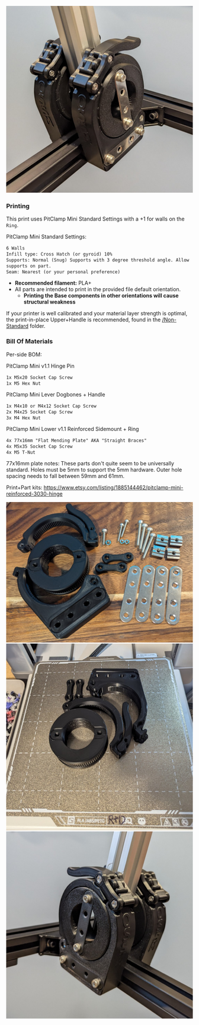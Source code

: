 ![](Images/Assembled%20Stainless.jpg)

### Printing
This print uses PitClamp Mini Standard Settings with a +1 for walls on the `Ring`.

PitClamp Mini Standard Settings:

    6 Walls
    Infill type: Cross Hatch (or gyroid) 10%
    Supports: Normal (Snug) Supports with 3 degree threshold angle. Allow supports on part.
    Seam: Nearest (or your personal preference)
 - **Recommended filament:** PLA+
 - All parts are intended to print in the provided file default orientation. 
   - **Printing the Base components in other orientations will cause structural weakness**

If your printer is well calibrated and your material layer strength is optimal, the print-in-place Upper+Handle is recommended, found in the [/Non-Standard](Non-standard) folder.

### Bill Of Materials

Per-side BOM:

PitClamp Mini v1.1 Hinge Pin

    1x M5x20 Socket Cap Screw
    1x M5 Hex Nut

PitClamp Mini Lever Dogbones + Handle

    1x M4x10 or M4x12 Socket Cap Screw
    2x M4x25 Socket Cap Screw
    3x M4 Hex Nut

PitClamp Mini Lower v1.1 Reinforced Sidemount + Ring

    4x 77x16mm "Flat Mending Plate" AKA "Straight Braces"
    4x M5x35 Socket Cap Screw
    4x M5 T-Nut

77x16mm plate notes: These parts don't quite seem to be universally standard. Holes must be 5mm to support the 5mm hardware. Outer hole spacing needs to fall between 59mm and 61mm.

Print+Part kits: 
https://www.etsy.com/listing/1885144462/pitclamp-mini-reinforced-3030-hinge

![](Images/Overview.jpg)
![](Images/Print%20Bed.jpg)
![](Images/Assembled%20Black.jpg)
